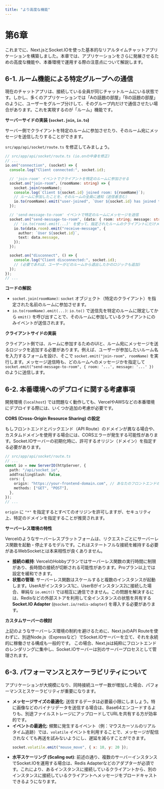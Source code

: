 ```yaml
---
title: "より高度な機能"
---
```


# 第6章



これまでに、Next.jsとSocket.IOを使った基本的なリアルタイムチャットアプリケーションを構築しました。本章では、アプリケーションをさらに発展させるための高度な機能や、本番環境で運用する際の注意点について解説します。

## 6-1. ルーム機能による特定グループへの通信

現在のチャットアプリは、接続している全員が同じチャットルームにいる状態です。しかし、多くのアプリケーションでは「Aの話題の部屋」「Bの話題の部屋」のように、ユーザーをグループ分けして、そのグループ内だけで通信させたい場合があります。これを実現するのが「ルーム」機能です。

**サーバーサイドの実装 (`socket.join`, `io.to`)**

サーバー側でクライアントを特定のルームに参加させたり、そのルーム宛にメッセージを送信したりすることができます。

`src/app/api/socket/route.ts` を修正してみましょう。

```typescript
// src/app/api/socket/route.ts (io.onの中身を修正)
// ...
io.on("connection", (socket) => {
  console.log("Client connected:", socket.id);

  // 'join-room' イベントでクライアントを特定のルームに参加させる
  socket.on("join-room", (roomName: string) => {
    socket.join(roomName);
    console.log(`Client ${socket.id} joined room: ${roomName}`);
    // ルームに参加したことを、そのルームの全員に通知（送信者含む）
    io.to(roomName).emit("user-joined", `User ${socket.id} has joined the room.`);
  });

  // 'send-message-to-room' イベントで特定のルームにメッセージを送信
  socket.on("send-message-to-room", (data: { room: string; message: string }) => {
    // 'io.to(room).emit(...)' を使って、指定されたルームのクライアントにだけメッセージを送信
    io.to(data.room).emit("receive-message", {
      author: `User ${socket.id}`,
      text: data.message,
    });
  });

  socket.on("disconnect", () => {
    console.log("Client disconnected:", socket.id);
    // (必要であれば、ユーザーがどのルームから退出したかのロジックも追加)
  });
});
// ...
```

**コードの解説**:
*   `socket.join(roomName)`: `socket` オブジェクト（特定のクライアント）を指定された名前のルームに参加させます。
*   `io.to(roomName).emit(...)`: `io.to()` で送信先を特定のルームに限定してから `emit()` を呼び出すことで、そのルームに参加しているクライアントにのみイベントが送信されます。

**クライアントサイドの実装**

クライアント側では、ルームに参加するためのUIと、ルーム宛にメッセージを送るロジックを追加する必要があります。例えば、ユーザーが参加したいルーム名を入力するフォームを設け、そこで `socket.emit("join-room", roomName)` を実行します。メッセージ送信時も、どのルームへのメッセージかを指定して `socket.emit("send-message-to-room", { room: '...', message: '...' })` のように送信します。

## 6-2. 本番環境へのデプロイに関する考慮事項

開発環境 (`localhost`) では問題なく動作しても、VercelやAWSなどの本番環境にデプロイする際には、いくつか追加の考慮が必要です。

**CORS (Cross-Origin Resource Sharing) の設定**

もしフロントエンドとバックエンド（API Route）のドメインが異なる場合や、カスタムドメインを使用する場合には、CORSエラーが発生する可能性があります。Socket.IOサーバーの初期化時に、許可するオリジン（ドメイン）を指定する必要があります。

```typescript
// src/app/api/socket/route.ts
// ...
const io = new ServerIO(httpServer, {
  path: "/api/socket_io",
  addTrailingSlash: false,
  cors: {
    origin: "https://your-frontend-domain.com", // あなたのフロントエンドのURL
    methods: ["GET", "POST"],
  },
});
// ...
```
`origin` に `"*"` を指定するとすべてのオリジンを許可しますが、セキュリティ上、特定のドメインを指定することが推奨されます。

**サーバーレス環境の特性**

Vercelのようなサーバーレスプラットフォームは、リクエストごとにサーバーレス関数を起動・停止するモデルです。これはステートフルな接続を維持する必要があるWebSocketとは本来相性が良くありません。

*   **接続の維持**: VercelのHobbyプランではサーバーレス関数の実行時間に制限があり、長時間の接続が切断される可能性があります。Proプラン以上では設定を緩和できます。
*   **状態の管理**: サーバーレス関数はスケールすると複数のインスタンスが起動します。UserAがインスタンス1に、UserBがインスタンス2に接続した場合、単純な `io.emit()` では相互に通信できません。この問題を解決するには、Redisなどの外部ストアを利用して全インスタンスの状態を共有する **Socket.IO Adapter** (`@socket.io/redis-adapter`) を導入する必要があります。

**カスタムサーバーの検討**

上記のようなサーバーレス環境の制約を避けるために、Next.jsのAPI Routeを使わずに、別途Node.js（Expressなど）でSocket.IOサーバーを立て、それを永続的に稼働させる構成も一般的です。 この場合、Next.jsは純粋にフロントエンドのレンダリングに集中し、Socket.IOサーバーは別のサーバープロセスとして管理されます。

## 6-3. パフォーマンスとスケーラビリティについて

アプリケーションが大規模になり、同時接続ユーザー数が増加した場合、パフォーマンスとスケーラビリティが重要になります。

*   **メッセージサイズの最適化**: 送信するデータは必要最小限にしましょう。特に画像などのバイナリデータを送信する場合は、Base64エンコードするよりも、別途ファイルストレージにアップロードしてURLを共有する方が効率的です。
*   **イベントの最適化**: 頻繁に発生するイベント（例：マウスカーソルのリアルタイム追跡）では、`volatile` イベントを利用することで、メッセージが配信されなくても再送を試みないようにし、遅延を減らすことができます。
    ```javascript
    socket.volatile.emit("mouse_move", { x: 10, y: 20 });
    ```
*   **水平スケーリング (Scaling out)**: 前述の通り、複数のサーバーインスタンスでSocket.IOを運用する場合は、Redis Adapterなどのアダプターが必須です。これにより、あるインスタンスに接続しているクライアントから、別のインスタンスに接続しているクライアントへメッセージをブロードキャストできるようになります。
